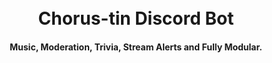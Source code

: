 <h1 align="center">
  <br>
  Chorus-tin Discord Bot
</h1>

<h4 align="center">Music, Moderation, Trivia, Stream Alerts and Fully Modular.</h4>

